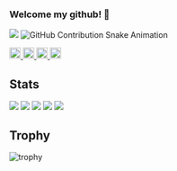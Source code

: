 ### Welcome my github! 👋

<!--
**Kojiwada-math-hokkaido/Kojiwada-math-hokkaido** is a ✨ _special_ ✨ repository because its `README.md` (this file) appears on your GitHub profile.

Here are some ideas to get you started:

- 🔭 I’m currently working on ...
- 🌱 I’m currently learning ...
- 👯 I’m looking to collaborate on ...
- 🤔 I’m looking for help with ...
- 💬 Ask me about ...
- 📫 How to reach me: ...
- 😄 Pronouns: ...
- ⚡ Fun fact: ...
-->

![](https://raw.githubusercontent.com/Kojiwada-math-hokkaido/Kojiwada-math-hokkaido/github-contribution-grid-snake.svg)
<img src="https://raw.githubusercontent.com/Kojiwada-math-hokkaido/Kojiwada-math-hokkaido/github-contribution-grid-snake.svg" alt="GitHub Contribution Snake Animation">

<p align="left">
  <a href="https://github.com/Kojiwada-math-hokkaido">
    <img height="20" src="https://komarev.com/ghpvc/?username=Kojiwada-math-hokkaido" />
  </a>
  <a href="https://github.com/Kojiwada-math-hokkaido">
    <img height="20" src="https://img.shields.io/github/followers/Kojiwada-math-hokkaido?label=follow&logo=github&style=flat" />
  </a>
  <a href="https://qiita.com/kojiwada">
    <img height="20" src="https://qiita-badge.apiapi.app/s/kojiwada/posts.svg" />
  </a>
  <a href="https://qiita.com/kojiwada">
    <img height="20" src="https://qiita-badge.apiapi.app/s/kojiwada/contributions.svg" />
  </a>
<!--   <a href="https://zenn.dev/keichan_15">
    <img height="20" src="https://badgen.org/img/zenn/keichan_15/articles?style=plastic" />
  </a> -->
</p>

## Stats
![](http://github-profile-summary-cards.vercel.app/api/cards/profile-details?username=Kojiwada-math-hokkaido&theme=gruvbox)
![](http://github-profile-summary-cards.vercel.app/api/cards/repos-per-language?username=Kojiwada-math-hokkaido&theme=gruvbox)
![](http://github-profile-summary-cards.vercel.app/api/cards/most-commit-language?username=Kojiwada-math-hokkaido&theme=gruvbox)
![](http://github-profile-summary-cards.vercel.app/api/cards/stats?username=Kojiwada-math-hokkaido&theme=gruvbox)
![](http://github-profile-summary-cards.vercel.app/api/cards/productive-time?username=Kojiwada-math-hokkaido&theme=gruvbox&utcOffset=9)

## Trophy
![trophy](https://github-profile-trophy.vercel.app/?username=Kojiwada-math-hokkaido&theme=gruvbox)

